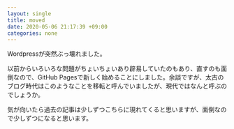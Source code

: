 ```yaml
---
layout: single
title: moved
date: 2020-05-06 21:17:39 +09:00
categories: none
---
```


Wordpressが突然ぶっ壊れました。

以前からいろいろな問題がちょいちょいあり辟易していたのもあり、直すのも面倒なので、GitHub Pagesで新しく始めることにしました。余談ですが、太古のブログ時代はこのようなことを移転と呼んでいましたが、現代ではなんと呼ぶのでしょうか。

気が向いたら過去の記事は少しずつこちらに現れてくると思いますが、面倒なので少しずつになると思います。

